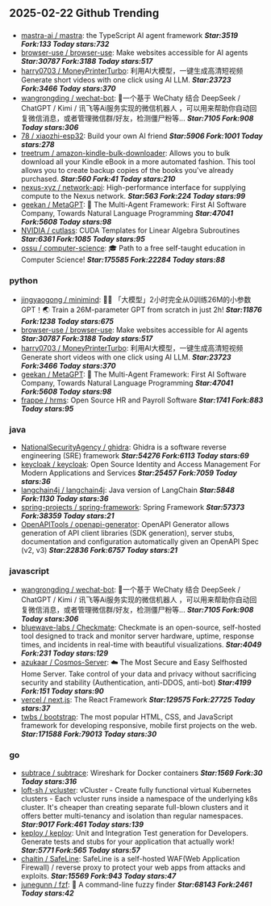 ## 2025-02-22 Github Trending

### 
* [mastra-ai / mastra](https://github.com/mastra-ai/mastra): the TypeScript AI agent framework ***Star:3519 Fork:133 Today stars:732***
* [browser-use / browser-use](https://github.com/browser-use/browser-use): Make websites accessible for AI agents ***Star:30787 Fork:3188 Today stars:517***
* [harry0703 / MoneyPrinterTurbo](https://github.com/harry0703/MoneyPrinterTurbo): 利用AI大模型，一键生成高清短视频 Generate short videos with one click using AI LLM. ***Star:23723 Fork:3466 Today stars:370***
* [wangrongding / wechat-bot](https://github.com/wangrongding/wechat-bot): 🤖一个基于 WeChaty 结合 DeepSeek / ChatGPT / Kimi / 讯飞等Ai服务实现的微信机器人 ，可以用来帮助你自动回复微信消息，或者管理微信群/好友，检测僵尸粉等... ***Star:7105 Fork:908 Today stars:306***
* [78 / xiaozhi-esp32](https://github.com/78/xiaozhi-esp32): Build your own AI friend ***Star:5906 Fork:1001 Today stars:278***
* [treetrum / amazon-kindle-bulk-downloader](https://github.com/treetrum/amazon-kindle-bulk-downloader): Allows you to bulk download all your Kindle eBook in a more automated fashion. This tool allows you to create backup copies of the books you've already purchased. ***Star:560 Fork:41 Today stars:210***
* [nexus-xyz / network-api](https://github.com/nexus-xyz/network-api): High-performance interface for supplying compute to the Nexus network. ***Star:563 Fork:224 Today stars:99***
* [geekan / MetaGPT](https://github.com/geekan/MetaGPT): 🌟 The Multi-Agent Framework: First AI Software Company, Towards Natural Language Programming ***Star:47041 Fork:5608 Today stars:98***
* [NVIDIA / cutlass](https://github.com/NVIDIA/cutlass): CUDA Templates for Linear Algebra Subroutines ***Star:6361 Fork:1085 Today stars:95***
* [ossu / computer-science](https://github.com/ossu/computer-science): 🎓 Path to a free self-taught education in Computer Science! ***Star:175585 Fork:22284 Today stars:88***

### python
* [jingyaogong / minimind](https://github.com/jingyaogong/minimind): 🚀🚀 「大模型」2小时完全从0训练26M的小参数GPT！🌏 Train a 26M-parameter GPT from scratch in just 2h! ***Star:11876 Fork:1238 Today stars:675***
* [browser-use / browser-use](https://github.com/browser-use/browser-use): Make websites accessible for AI agents ***Star:30787 Fork:3188 Today stars:517***
* [harry0703 / MoneyPrinterTurbo](https://github.com/harry0703/MoneyPrinterTurbo): 利用AI大模型，一键生成高清短视频 Generate short videos with one click using AI LLM. ***Star:23723 Fork:3466 Today stars:370***
* [geekan / MetaGPT](https://github.com/geekan/MetaGPT): 🌟 The Multi-Agent Framework: First AI Software Company, Towards Natural Language Programming ***Star:47041 Fork:5608 Today stars:98***
* [frappe / hrms](https://github.com/frappe/hrms): Open Source HR and Payroll Software ***Star:1741 Fork:883 Today stars:95***

### java
* [NationalSecurityAgency / ghidra](https://github.com/NationalSecurityAgency/ghidra): Ghidra is a software reverse engineering (SRE) framework ***Star:54276 Fork:6113 Today stars:69***
* [keycloak / keycloak](https://github.com/keycloak/keycloak): Open Source Identity and Access Management For Modern Applications and Services ***Star:25457 Fork:7059 Today stars:36***
* [langchain4j / langchain4j](https://github.com/langchain4j/langchain4j): Java version of LangChain ***Star:5848 Fork:1130 Today stars:36***
* [spring-projects / spring-framework](https://github.com/spring-projects/spring-framework): Spring Framework ***Star:57373 Fork:38359 Today stars:21***
* [OpenAPITools / openapi-generator](https://github.com/OpenAPITools/openapi-generator): OpenAPI Generator allows generation of API client libraries (SDK generation), server stubs, documentation and configuration automatically given an OpenAPI Spec (v2, v3) ***Star:22836 Fork:6757 Today stars:21***

### javascript
* [wangrongding / wechat-bot](https://github.com/wangrongding/wechat-bot): 🤖一个基于 WeChaty 结合 DeepSeek / ChatGPT / Kimi / 讯飞等Ai服务实现的微信机器人 ，可以用来帮助你自动回复微信消息，或者管理微信群/好友，检测僵尸粉等... ***Star:7105 Fork:908 Today stars:306***
* [bluewave-labs / Checkmate](https://github.com/bluewave-labs/Checkmate): Checkmate is an open-source, self-hosted tool designed to track and monitor server hardware, uptime, response times, and incidents in real-time with beautiful visualizations. ***Star:4049 Fork:231 Today stars:129***
* [azukaar / Cosmos-Server](https://github.com/azukaar/Cosmos-Server): ☁️ The Most Secure and Easy Selfhosted Home Server. Take control of your data and privacy without sacrificing security and stability (Authentication, anti-DDOS, anti-bot) ***Star:4199 Fork:151 Today stars:90***
* [vercel / next.js](https://github.com/vercel/next.js): The React Framework ***Star:129575 Fork:27725 Today stars:37***
* [twbs / bootstrap](https://github.com/twbs/bootstrap): The most popular HTML, CSS, and JavaScript framework for developing responsive, mobile first projects on the web. ***Star:171588 Fork:79013 Today stars:30***

### go
* [subtrace / subtrace](https://github.com/subtrace/subtrace): Wireshark for Docker containers ***Star:1569 Fork:30 Today stars:316***
* [loft-sh / vcluster](https://github.com/loft-sh/vcluster): vCluster - Create fully functional virtual Kubernetes clusters - Each vcluster runs inside a namespace of the underlying k8s cluster. It's cheaper than creating separate full-blown clusters and it offers better multi-tenancy and isolation than regular namespaces. ***Star:9017 Fork:461 Today stars:139***
* [keploy / keploy](https://github.com/keploy/keploy): Unit and Integration Test generation for Developers. Generate tests and stubs for your application that actually work! ***Star:5771 Fork:565 Today stars:57***
* [chaitin / SafeLine](https://github.com/chaitin/SafeLine): SafeLine is a self-hosted WAF(Web Application Firewall) / reverse proxy to protect your web apps from attacks and exploits. ***Star:15569 Fork:943 Today stars:47***
* [junegunn / fzf](https://github.com/junegunn/fzf): 🌸 A command-line fuzzy finder ***Star:68143 Fork:2461 Today stars:42***
